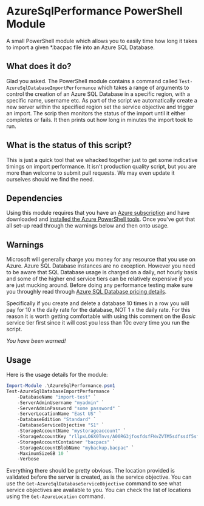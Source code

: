 AzureSqlPerformance PowerShell Module
=====================================
A small PowerShell module which allows you to easily time how long it takes to import a given *.bacpac file into an Azure SQL Database.

What does it do?
----------------
Glad you asked. The PowerShell module contains a command called ```Test-AzureSqlDatabaseImportPerformance``` which takes a range of arguments to control the creation of an Azure SQL Database in a specific region, with a specific name, username etc. As part of the script we automatically create a new server within the specified region set the service objective and trigger an import. The scrip then monitors the status of the import until it either completes or fails. It then prints out how long in minutes the import took to run.

What is the status of this script?
----------------------------------
This is just a quick tool that we whacked together just to get some indicative timings on import performance. It isn't production quality script, but you are more than welcome to submit pull requests. We may even update it ourselves should we find the need.

Dependencies
------------
Using this module requires that you have an [Azure subscription](http://azure.microsoft.com) and have downloaded and [installed the Azure PowerShell tools](http://azure.microsoft.com/en-us/documentation/articles/install-configure-powershell/). Once you've got that all set-up read through the warnings below and then onto usage.

Warnings
--------
Microsoft will generally charge you money for any resource that you use on Azure. Azure SQL Database instances are no exception. However you need to be aware that SQL Database usage is charged on a daily, not hourly basis and some of the higher end service tiers can be relatively expensive if you are just mucking around. Before doing any performance testing make sure you throughly read through [Azure SQL Database pricing details](http://azure.microsoft.com/en-us/pricing/details/sql-database/).

Specifically if you create and delete a database 10 times in a row you will pay for 10 x the daily rate for the database, NOT 1 x the daily rate. For this reason it is worth getting comfortable with using this comment on the _Basic_ service tier first since it will cost you less than 10c every time you run the script.

_You have been warned!_

Usage
-----
Here is the usage details for the module:
```PowerShell
Import-Module .\AzureSqlPerformance.psm1
Test-AzureSqlDatabaseImportPerformance `
    -DatabaseName "import-test" `
    -ServerAdminUsername "myadmin" `
    -ServerAdminPassword "some password" `
    -ServerLocationName "East US" `
    -DatabaseEdition "Standard" `
    -DatabaseServiceObjective "S1" `
    -StorageAccountName "mystorageaccount" `
    -StorageAccountKey "rllpxLO6X0Tnvs/A00RG3jfosfdsfFNvZVTM5sdfssdf5sfdfs/XHuzxMuwSosfddsfsOqYISUjpJUljPC8xSKYnStO86ix3AqA==" `
    -StorageAccountContainer "bacpacs" `
    -StorageAccountBlobName "mybackup.bacpac" `
    -MaximumSizeGB 10 `
    -Verbose
```

Everything there should be pretty obvious. The location provided is validated before the server is created, as is the service objective. You can use the ```Get-AzureSqlDatabaseServiceObjective``` command to see what service objectives are available to you. You can check the list of locations using the ```Get-AzureLocation``` command.
